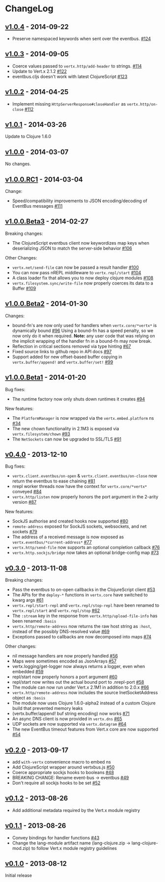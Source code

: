 # ChangeLog

## [v1.0.4](/../../tree/1.0.4) - 2014-09-22

* Preserve namespaced keywords when sent over the eventbus. [#124](../../issues/124)

## [v1.0.3](/../../tree/1.0.3) - 2014-09-05

* Coerce values passed to `vertx.http/add-header` to strings. [#114](../../issues/114)
* Update to Vert.x 2.1.2 [#122](../../issues/122)
* eventbus.cljs doesn't work with latest ClojureScript  [#123](../../issues/123)

## [v1.0.2](/../../tree/1.0.2) - 2014-04-25

* Implement missing `HttpServerResponse#closeHandler` as `vertx.http/on-close` [#112](../../issues/112)

## [v1.0.1](/../../tree/1.0.1) - 2014-03-26

Update to Clojure 1.6.0

## [v1.0.0](/../../tree/1.0.0) - 2014-03-07

No changes.

## [v1.0.0.RC1](/../../tree/1.0.0.RC1) - 2014-03-04

Change:

* Speed/compatibility improvements to JSON encoding/decoding of EventBus messages [#111](../../issues/111)

## [v1.0.0.Beta3](/../../tree/1.0.0.Beta3) - 2014-02-27

Breaking changes:

* The ClojureScript eventbus client now keywordizes map keys when
  deserializing JSON to match the server-side behavior [#106](../../issues/106)

Other Changes:

* `vertx.net/send-file` can now be passed a result handler [#100](../../issues/100)
* You can now pass nREPL middleware to `vertx.repl/start` [#104](../../issues/104)
* A class loader fix that allows you to now deploy clojure modules [#108](../../issues/105)
* `vertx.filesystem.sync/write-file` now properly coerces its data to a Buffer [#109](../../issues/109)

## [v1.0.0.Beta2](/../../tree/1.0.0.Beta2) - 2014-01-30

Changes:

* bound-fn's are now only used for handlers when `vertx.core/*vertx*` is dynamically bound [#96](/../../issues/96)
  Using a bound-fn has a speed penalty, so we now only do it when required.
  **Note:** any user code that was relying on the implicit wrapping of the handler
  fn in a bound-fn may now break.
* Reflection in critical sections removed via type hinting [#67](/../../issues/67)
* Fixed source links to github repo in API docs [#97](/../../issues/97)
* Support added for new offset-based buffer copying in `vertx.buffer/append!` and `vertx.buffer/set!` [#99](/../../issues/99)

## [v1.0.0.Beta1](/../../tree/1.0.0.Beta1) - 2014-01-20

Bug fixes:

* The runtime factory now only shuts down runtimes it creates [#94](/../../issues/94)

New features:

* The `PlatformManager` is now wrapped via the `vertx.embed.platform` ns [#34](/../../issues/34)
* The new chown functionality in 2.1M3 is exposed via `vertx.filesystem/chown` [#93](/../../issues/93)
* The `NetSockets` can now be upgraded to SSL/TLS [#91](/../../issues/91)

## [v0.4.0](/../../tree/0.4.0) - 2013-12-10

Bug fixes:

* `vertx.client.eventbus/on-open` & `vertx.client.eventbus/on-close` now return the eventbus to ease chaining [#81](/../../issues/81)
* nrepl worker threads now have the context for `vertx.core/*vertx*` conveyed [#84](/../../issues/84)
* `vertx.http/listen` now properly honors the port argument in the 2-arity version [#87](/../../issues/87)

New features:

* SockJS authorise and created hooks now supported [#80](/../../issues/80)
* `remote-address` exposed for SockJS sockets, websockets, and net sockets [#79](/../../issues/79)
* The address of a received message is now exposed as `vertx.eventbus/*current-address*` [#77](/../../issues/77)
* `vertx.http/send-file` now supports an optional completion callback [#76](/../../issues/76)
* `vertx.http.sockjs/bridge` now takes an optional bridge-config map [#73](/../../issues/73)

## [v0.3.0](/../../tree/0.3.0) - 2013-11-08

Breaking changes:

* Pass the eventbus to on-open callbacks in the ClojureScript client [#53](/../../issues/53)
* The APIs for the `deploy-*` functions in `vertx.core` have switched to kwarg args [#61](/../../issues/61)
* `vertx.repl/start-repl` and `vertx.repl/stop-repl` have been renamed to `vertx.repl/start` and `vertx.repl/stop` [#62](/../../issues/62)
* The `:stream` key in the response from `vertx.http/upload-file-info` has been renamed `:basis`
* `vertx.http/remote-address` now returns the raw host string as `:host`, instead of the possibly DNS-resolved value [#69](/../../issues/69)
* Exceptions passed to callbacks are now decomposed into maps [#74](/../../issues/74)

Other changes:

* nil message handlers are now properly handled [#56](/../../issues/56)
* Maps were sometimes encoded as JsonArrays [#57](/../../issues/57)
* vertx.logging/get-logger now always returns a logger, even when embedded [#59](/../../issues/59)
* repl/start now properly honors a port argument [#60](/../../issues/60)
* repl/start now writes out the actual bound port to .nrepl-port [#58](/../../issues/58)
* The module can now run under Vert.x 2.1M1 in addition to 2.0.x [#66](/../../issues/66)
* `vertx.http/remote-address` now includes the source InetSocketAddress object as `:basis`
* The module now uses Clojure 1.6.0-alpha2 instead of a custom Clojure build that prevented memory leaks
* (vertx.buffer/append! buf string encoding) now works [#71](/../../issues/71)
* An async DNS client is now provided in `vertx.dns` [#65](/../../issues/65)
* UDP sockets are now supported via `vertx.datagram` [#64](/../../issues/64)
* The new EventBus timeout features from Vert.x core are now supported [#54](/../../issues/54)

## [v0.2.0](/../../tree/0.2.0) - 2013-09-17

* add `with-vertx` convenience macro to embed ns
* Add ClojureScript wrapper around vertxbus.js [#50](/../../issues/50)
* Coerce appropriate sockjs hooks to booleans [#48](/../../issues/48)
* BREAKING CHANGE: Rename event-bus -> eventbus [#49](/../../issues/49)
* Don't require all sockjs hooks to be set [#52](/../../issues/52)

## [v0.1.2](/../../tree/0.1.2) - 2013-08-26

* Add additional metadata required by the Vert.x module registry

## [v0.1.1](/../../tree/0.1.1) - 2013-08-26

* Convey bindings for handler functions [#43](/../../issues/43)
* Change the lang-module artifact name (lang-clojure.zip ->
  lang-clojure-mod.zip) to follow Vert.x module registry guidelines

## [v0.1.0](/../../tree/0.1.0) - 2013-08-12

Initial release
